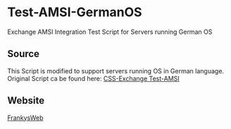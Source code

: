 # Test-AMSI-GermanOS
 Exchange AMSI Integration Test Script for Servers running German OS

## Source
 This Script is modified to support servers running OS in German language.
 Original Script ca be found here: [CSS-Exchange Test-AMSI](https://microsoft.github.io/CSS-Exchange/Admin/Test-AMSI/)

## Website
 [FrankysWeb](https://www.frankysweb.de/)